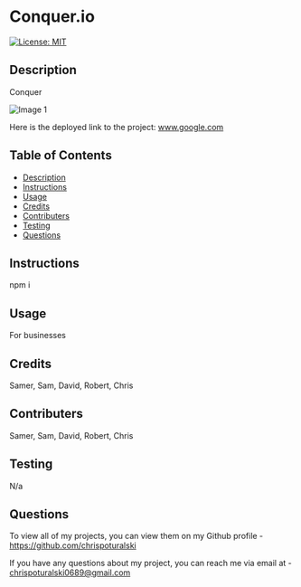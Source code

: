 # Conquer.io

[![License: MIT](https://img.shields.io/badge/License-MIT-yellow.svg)](https://opensource.org/licenses/MIT)

## Description

Conquer

![Image 1](No)

Here is the deployed link to the project: www.google.com

## Table of Contents

- [Description](#description)
- [Instructions](#instructions)
- [Usage](#usage)
- [Credits](#credits)
- [Contributers](#contributers)
- [Testing](#testing)
- [Questions](#questions)


## Instructions

npm i

## Usage

For businesses

## Credits

Samer, Sam, David, Robert, Chris

## Contributers

Samer, Sam, David, Robert, Chris

## Testing 

N/a

## Questions

To view all of my projects, you can view them on my Github profile -  https://github.com/chrispoturalski

If you have any questions about my project, you can reach me via email at - chrispoturalski0689@gmail.com

